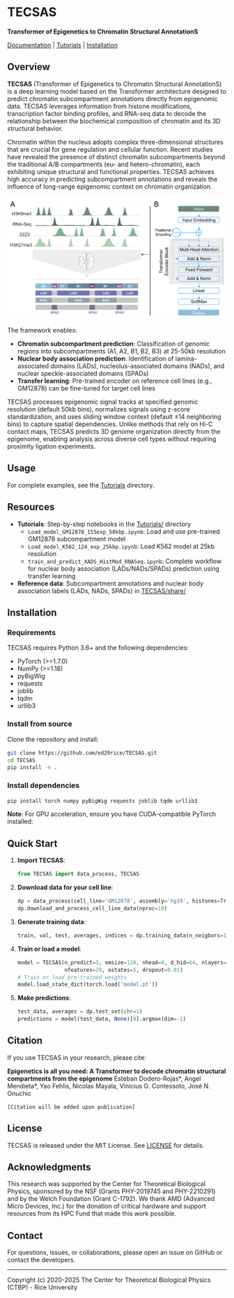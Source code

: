 # TECSAS

**Transformer of Epigenetics to Chromatin Structural AnnotationS**

[Documentation](#resources) | [Tutorials](Tutorials/) | [Installation](#installation)

## Overview

**TECSAS** (Transformer of Epigenetics to Chromatin Structural AnnotationS) is a deep learning model based on the Transformer architecture designed to predict chromatin subcompartment annotations directly from epigenomic data. TECSAS leverages information from histone modifications, transcription factor binding profiles, and RNA-seq data to decode the relationship between the biochemical composition of chromatin and its 3D structural behavior.

Chromatin within the nucleus adopts complex three-dimensional structures that are crucial for gene regulation and cellular function. Recent studies have revealed the presence of distinct chromatin subcompartments beyond the traditional A/B compartments (eu- and hetero-chromatin), each exhibiting unique structural and functional properties. TECSAS achieves high accuracy in predicting subcompartment annotations and reveals the influence of long-range epigenomic context on chromatin organization.

![TECSAS Overview](images/tecsas_overview.png)

The framework enables:
- **Chromatin subcompartment prediction**: Classification of genomic regions into subcompartments (A1, A2, B1, B2, B3) at 25-50kb resolution
- **Nuclear body association prediction**: Identification of lamina-associated domains (LADs), nucleolus-associated domains (NADs), and nuclear speckle-associated domains (SPADs)
- **Transfer learning**: Pre-trained encoder on reference cell lines (e.g., GM12878) can be fine-tuned for target cell lines

TECSAS processes epigenomic signal tracks at specified genomic resolution (default 50kb bins), normalizes signals using z-score standardization, and uses sliding window context (default ±14 neighboring bins) to capture spatial dependencies. Unlike methods that rely on Hi-C contact maps, TECSAS predicts 3D genome organization directly from the epigenome, enabling analysis across diverse cell types without requiring proximity ligation experiments.

## Usage

For complete examples, see the [Tutorials](Tutorials/) directory.

## Resources

- **Tutorials**: Step-by-step notebooks in the [Tutorials/](Tutorials/) directory
  - `Load_model_GM12878_155exp_50kbp.ipynb`: Load and use pre-trained GM12878 subcompartment model
  - `Load_model_K562_124_exp_25kbp.ipynb`: Load K562 model at 25kb resolution
  - `train_and_predict_XADS_HistMod_RNASeq.ipynb`: Complete workflow for nuclear body association (LADs/NADs/SPADs) prediction using transfer learning
- **Reference data**: Subcompartment annotations and nuclear body association labels (LADs, NADs, SPADs) in [TECSAS/share/](TECSAS/share/)

## Installation

### Requirements

TECSAS requires Python 3.6+ and the following dependencies:

- PyTorch (>=1.7.0)
- NumPy (>=1.18)
- pyBigWig
- requests
- joblib
- tqdm
- urllib3

### Install from source

Clone the repository and install:

```bash
git clone https://github.com/ed29rice/TECSAS.git
cd TECSAS
pip install -e .
```

### Install dependencies

```bash
pip install torch numpy pyBigWig requests joblib tqdm urllib3
```

**Note**: For GPU acceleration, ensure you have CUDA-compatible PyTorch installed:



## Quick Start

1. **Import TECSAS**:
   ```python
   from TECSAS import data_process, TECSAS
   ```

2. **Download data for your cell line**:
   ```python
   dp = data_process(cell_line='GM12878', assembly='hg19', histones=True, tf=True)
   dp.download_and_process_cell_line_data(nproc=10)
   ```

3. **Generate training data**:
   ```python
   train, val, test, averages, indices = dp.training_data(n_neigbors=14, train_per=0.8)
   ```

4. **Train or load a model**:
   ```python
   model = TECSAS(n_predict=3, emsize=128, nhead=8, d_hid=64, nlayers=2,
                  nfeatures=29, ostates=5, dropout=0.01)
   # Train or load pre-trained weights
   model.load_state_dict(torch.load('model.pt'))
   ```

5. **Make predictions**:
   ```python
   test_data, averages = dp.test_set(chr=1)
   predictions = model(test_data, None)[0].argmax(dim=-1)
   ```

## Citation

If you use TECSAS in your research, please cite:

**Epigenetics is all you need: A Transformer to decode chromatin structural compartments from the epigenome**
Esteban Dodero-Rojas*, Angel Mendieta*, Yao Fehlis, Nicolas Mayala, Vinícius G. Contessoto, José N. Onuchic

```
[Citation will be added upon publication]
```

## License

TECSAS is released under the MIT License. See [LICENSE](LICENSE) for details.

## Acknowledgments

This research was supported by the Center for Theoretical Biological Physics, sponsored by the NSF (Grants PHY-2019745 and PHY-2210291) and by the Welch Foundation (Grant C-1792). We thank AMD (Advanced Micro Devices, Inc.) for the donation of critical hardware and support resources from its HPC Fund that made this work possible.

## Contact

For questions, issues, or collaborations, please open an issue on GitHub or contact the developers.

---

Copyright (c) 2020-2025 The Center for Theoretical Biological Physics (CTBP) - Rice University
